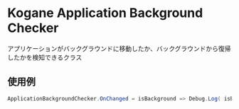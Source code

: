 # Kogane Application Background Checker

アプリケーションがバックグラウンドに移動したか、バックグラウンドから復帰したかを検知できるクラス

## 使用例

```csharp
ApplicationBackgroundChecker.OnChanged = isBackground => Debug.Log( isBackground );
```